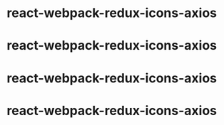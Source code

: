 # react-webpack-redux-icons-axios
# react-webpack-redux-icons-axios
# react-webpack-redux-icons-axios
# react-webpack-redux-icons-axios
